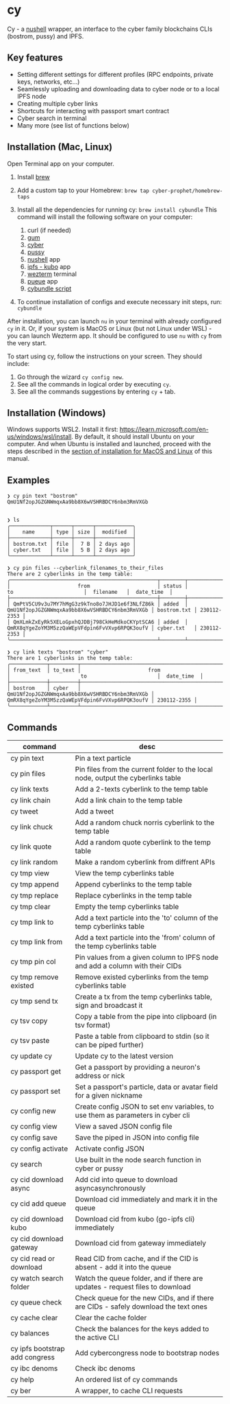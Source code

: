 # cy

Cy - a [nushell](https://www.nushell.sh/) wrapper, an interface to the cyber family blockchains CLIs (bostrom, pussy) and IPFS.

## Key features

- Setting different settings for different profiles (RPC endpoints, private keys, networks, etc...)
- Seamlessly uploading and downloading data to cyber node or to a local IPFS node
- Creating multiple cyber links
- Shortcuts for interacting with passport smart contract
- Cyber search in terminal
- Many more (see list of functions below)

## Installation (Mac, Linux)

Open Terminal app on your computer.

1. Install [brew](https://brew.sh/)
2. Add a custom tap to your Homebrew: `brew tap cyber-prophet/homebrew-taps`
3. Install all the dependencies for running cy: `brew install cybundle`
   This command will install the following software on your computer:
   
   1. curl (if needed)
   2. [gum](https://github.com/charmbracelet/gum)
   3. [cyber](https://github.com/cybercongress/go-cyber) 
   4. [pussy](https://github.com/greatweb/space-pussy)
   5. [nushell](https://www.nushell.sh/) app 
   6. [ipfs - kubo](https://github.com/ipfs/kubo) app 
   7. [wezterm](https://wezfurlong.org/wezterm/) terminal
   8. [pueue](https://github.com/Nukesor/pueue) app
   9. [cybundle script](https://github.com/cyber-prophet/homebrew-taps/blob/main/src/cybundle)

4. To continue installation of configs and execute necessary init steps, run: `cybundle`

After installation, you can launch `nu` in your terminal with already configured `cy` in it. 
Or, if your system is MacOS or Linux (but not Linux under WSL) - you can launch Wezterm app. 
It should be configured to use `nu` with `cy` from the very start. 

To start using cy, follow the instructions on your screen. They should include:

1. Go through the wizard `cy config new`.
2. See all the commands in logical order by executing `cy`.
3. See all the commands suggestions by entering `cy` + tab.

## Installation (Windows)

Windows supports WSL2. Install it first: https://learn.microsoft.com/en-us/windows/wsl/install. 
By default, it should install Ubuntu on your computer. And when Ubuntu is installed and launched, 
proceed with the steps described in the [section of installation for MacOS and Linux](#installation-mac-linux) 
of this manual.

## Examples

```
❯ cy pin text "bostrom"
QmU1Nf2opJGZGNWmqxAa9bb8X6wVSHRBDCY6nbm3RmVXGb


❯ ls
╭─────────────┬──────┬──────┬────────────╮
│    name     │ type │ size │  modified  │
├─────────────┼──────┼──────┼────────────┤
│ bostrom.txt │ file │  7 B │ 2 days ago │
│ cyber.txt   │ file │  5 B │ 2 days ago │
╰─────────────┴──────┴──────┴────────────╯

❯ cy pin files --cyberlink_filenames_to_their_files
There are 2 cyberlinks in the temp table:
╭────────────────────────────────────────────────┬────────┬────────────────────────────────────────────────┬─────────────┬─────────────╮
│                      from                      │ status │                       to                       │  filename   │  date_time  │
├────────────────────────────────────────────────┼────────┼────────────────────────────────────────────────┼─────────────┼─────────────┤
│ QmPtV5CU9v3u7MY7hMgG3z9kTno8o7JHJD1e6f3NLfZ86k │ added  │ QmU1Nf2opJGZGNWmqxAa9bb8X6wVSHRBDCY6nbm3RmVXGb │ bostrom.txt │ 230112-2353 │
│ QmXLmkZxEyRk5XELoGpxhQJDBj798CkHeMdkoCKYptSCA6 │ added  │ QmRX8qYgeZoYM3M5zzQaWEpVFdpin6FvVXvp6RPQK3oufV │ cyber.txt   │ 230112-2353 │
╰────────────────────────────────────────────────┴────────┴────────────────────────────────────────────────┴─────────────┴─────────────╯

❯ cy link texts "bostrom" "cyber"
There are 1 cyberlinks in the temp table:
╭────────────┬─────────┬────────────────────────────────────────────────┬────────────────────────────────────────────────┬─────────────╮
│ from_text  │ to_text │                      from                      │                       to                       │  date_time  │
├────────────┼─────────┼────────────────────────────────────────────────┼────────────────────────────────────────────────┼─────────────┤
│ bostrom    │ cyber   │ QmU1Nf2opJGZGNWmqxAa9bb8X6wVSHRBDCY6nbm3RmVXGb │ QmRX8qYgeZoYM3M5zzQaWEpVFdpin6FvVXvp6RPQK3oufV │ 230112-2355 │
╰────────────┴─────────┴────────────────────────────────────────────────┴────────────────────────────────────────────────┴─────────────╯
```

## Commands

|command|desc|
|-|-|
|cy pin text|Pin a text particle|
|cy pin files|Pin files from the current folder to the local node, output the cyberlinks table|
|cy link texts|Add a 2-texts cyberlink to the temp table|
|cy link chain|Add a link chain to the temp table|
|cy tweet|Add a tweet|
|cy link chuck|Add a random chuck norris cyberlink to the temp table|
|cy link quote|Add a random quote cyberlink to the temp table|
|cy link random|Make a random cyberlink from diffrent APIs|
|cy tmp view|View the temp cyberlinks table|
|cy tmp append|Append cyberlinks to the temp table|
|cy tmp replace|Replace cyberlinks in the temp table|
|cy tmp clear|Empty the temp cyberlinks table|
|cy tmp link to|Add a text particle into the 'to' column of the temp cyberlinks table|
|cy tmp link from|Add a text particle into the 'from' column of the temp cyberlinks table|
|cy tmp pin col|Pin values from a given column to IPFS node and add a column with their CIDs|
|cy tmp remove existed|Remove existed cyberlinks from the temp cyberlinks table|
|cy tmp send tx|Create a tx from the temp cyberlinks table, sign and broadcast it|
|cy tsv copy|Copy a table from the pipe into clipboard (in tsv format)|
|cy tsv paste|Paste a table from clipboard to stdin (so it can be piped further)|
|cy update cy|Update cy to the latest version|
|cy passport get|Get a passport by providing a neuron's address or nick|
|cy passport set|Set a passport's particle, data or avatar field for a given nickname|
|cy config new|Create config JSON to set env variables, to use them as parameters in cyber cli|
|cy config view|View a saved JSON config file|
|cy config save|Save the piped in JSON into config file|
|cy config activate|Activate config JSON|
|cy search|Use built in the node search function in cyber or pussy|
|cy cid download async|Add cid into queue to download asyncasynchronously|
|cy cid add queue|Download cid immediately and mark it in the queue|
|cy cid download kubo|Download cid from kubo (go-ipfs cli) immediately|
|cy cid download gateway|Download cid from gateway immediately|
|cy cid read or download|Read CID from cache, and if the CID is absent - add it into the queue|
|cy watch search folder|Watch the queue folder, and if there are updates - request files to download|
|cy queue check|Check queue for the new CIDs, and if there are CIDs - safely download the text ones|
|cy cache clear|Clear the cache folder|
|cy balances|Check the balances for the keys added to the active CLI|
|cy ipfs bootstrap add congress|Add cybercongress node to bootstrap nodes|
|cy ibc denoms|Check ibc denoms|
|cy help|An ordered list of cy commands|
|cy ber|A wrapper, to cache CLI requests|
